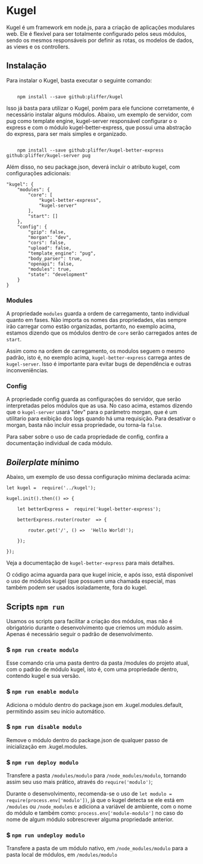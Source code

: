 # Kugel

Kugel é um framework em node.js, para a criação de aplicações modulares web. Ele é flexível para ser totalmente configurado pelos seus módulos, sendo os mesmos responsáveis por definir as rotas, os modelos de dados, as views e os controllers.

## Instalação

Para instalar o Kugel, basta executar o seguinte comando:
```

	npm install --save github:pliffer/kugel

```

Isso já basta para utilizar o Kugel, porém  para  ele funcione corretamente, é necessário instalar alguns módulos. Abaixo, um exemplo de servidor, com pug como template engine, kugel-server responsável configurar o o express e com o módulo kugel-better-express, que possui uma abstração do express, para ser mais simples e organizado.
```

	npm install --save github:pliffer/kugel-better-express github:pliffer/kugel-server pug

```
Além disso, no seu package.json, deverá incluir o atributo kugel, com configurações adicionais:

```
"kugel": {
	"modules": {
		"core": [
			"kugel-better-express",
			"kugel-server"
		],
		"start": []
	},
	"config": {
		"gzip": false,
		"morgan": "dev",
		"cors": false,
		"upload": false,
		"template_engine": "pug",
		"body_parser": true,
		"openapi": false,
		"modules": true,
		"state": "development"
	}
}
```

### Modules

A propriedade `modules` guarda a ordem de carregamento, tanto individual quanto em fases. Não importa os nomes das propriedades, elas sempre irão carregar como estão organizadas, portanto, no exemplo acima, estamos dizendo que os módulos dentro de `core` serão carregados antes de `start`.

Assim como na ordem de carregamento, os modulos seguem o mesmo padrão, isto é, no exemplo acima, `kugel-better-express` carrega antes de `kugel-server`. Isso é importante para evitar bugs de dependência e outras inconveniências.

### Config
A propriedade config guarda as configurações do servidor, que serão interpretadas pelos módulos que as usa. No caso acima, estamos dizendo que o `kugel-server` usará "dev" para o parâmetro morgan, que é um utilitario para exibição dos logs quando há uma requisição.  Para desativar o morgan, basta não incluir essa propriedade, ou torna-la `false`.

Para saber sobre o uso de cada propriedade de config, confira a documentação individual de cada módulo.

## *Boilerplate* mínimo
Abaixo, um exemplo de uso dessa configuração mínima declarada acima:

```
let kugel =  require('../kugel');

kugel.init().then(() => {

	let betterExpress =  require('kugel-better-express');

	betterExpress.router(router  => {

		router.get('/', () =>  'Hello World!');

	});

});
```

Veja a documentação de `kugel-better-express` para mais detalhes.

O código acima aguarda para que kugel inicie, e após isso, está disponível o uso de módulos kugel (que possuem uma chamada especial, mas também podem ser usados isoladamente, fora do kugel.

## Scripts `npm run`

Usamos os scripts para facilitar a criação dos módulos, mas não é obrigatório durante o desenvolvimento que criemos um módulo assim. Apenas é necessário seguir o padrão de desenvolvimento.
### $ `npm run create modulo`

Esse comando cria uma pasta dentro da pasta /modules do projeto atual, com o padrão de módulo kugel, isto é, com uma propriedade dentro, contendo kugel e sua versão.

### $ `npm run enable modulo`

Adiciona o módulo dentro do package.json em .kugel.modules.default, permitindo assim seu início automático.

### $ `npm run disable modulo`

Remove  o módulo dentro do package.json de qualquer passo de inicialização em .kugel.modules.

### $ `npm run deploy modulo`

Transfere a pasta `/modules/modulo` para `/node_modules/modulo`, tornando assim seu uso mais prático, através do `require('modulo')`;

Durante o desenvolvimento, recomenda-se o uso de `let modulo = require(process.env['modulo'])`, já que o kugel detecta se ele está em `/modules` ou `/node_modules` e adiciona a variável de ambiente, com o nome do módulo e também como: `process.env['module-modulo']` no caso do nome de algum módulo sobrescrever alguma propriedade anterior.

### $ `npm run undeploy modulo`

Transfere a pasta de um módulo nativo, em `/node_modules/modulo` para a pasta local de módulos, em `/modules/modulo`